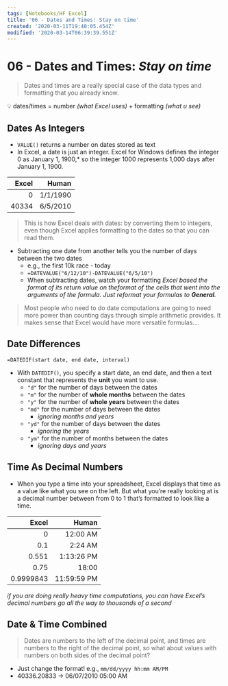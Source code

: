 ```yaml
---
tags: [Notebooks/HF Excel]
title: '06 - Dates and Times: Stay on time'
created: '2020-03-11T19:40:05.454Z'
modified: '2020-03-14T06:39:39.551Z'
---
```


# 06 - Dates and Times: *Stay on time*

> Dates and times are a really special case of the data types and formatting that you already know.

:bulb: dates/times = number *(what Excel uses)* + formatting *(what u see)*

## Dates As Integers
- `VALUE()` returns a number on dates stored as text
- In Excel, a date is just an integer. Excel for Windows defines the integer 0 as January 1, 1900,* so the integer 1000 represents 1,000 days after January 1, 1900.

| Excel | Human    |
| ----: | -------: |
| 0     | 1/1/1990 |
| 40334 | 6/5/2010 |
  > This is how Excel deals with dates: by converting them to integers, even though Excel applies formatting to the dates so that you can read them.

- Subtracting one date from another tells you the number of days between the two dates
  - e.g., the first 10k race - today
  - `=DATEVALUE("6/12/10")-DATEVALUE("6/5/10")`
  - When subtracting dates, watch your formatting
    *Excel based the format of its return value on theformat of the cells that went into the arguments of the formula. Just reformat your formulas to **General**.*

> Most people who need to do date computations are going to need more power than counting days through simple arithmetic provides. It makes sense that Excel would have more versatile formulas....

## Date Differences
`=DATEDIF(start date, end date, interval)`
- With `DATEDIF()`, you specify a start date, an end date, and then a text constant that represents the **unit** you want to use.
  - `"d"` for the number of days between the dates
  - `"m"` for the number of **whole months** between the dates
  - `"y"` for the number of **whole years** between the dates
  - `"md"` for the number of days between the dates
    - *ignoring months and years*
  - `"yd"` for the number of days between the dates
    - *ignoring the years*
  - `"ym"` for the number of months between the dates
    - *ignoring days and years*

## Time As Decimal Numbers
- When you type a time into your spreadsheet, Excel displays that time as a value like what you see on the left. But what you’re really looking at is a decimal number between from 0 to 1 that’s formatted to look like a time.

| Excel     | Human       |
| ----:     | ----:       |
| 0         | 12:00 AM    |
| 0.1       | 2:24 AM     |
| 0.551     | 1:13:26 PM  |
| 0.75      | 18:00       |
| 0.9999843 | 11:59:59 PM |
*if you are doing really heavy time computations, you can have Excel’s decimal numbers go all the way to thousands of a second*

## Date & Time Combined
> Dates are numbers to the left of the decimal point, and times are numbers to the right of the decimal point, so what about values with numbers on both sides of the decimal point?
- Just change the format! e.g., `mm/dd/yyyy hh:mm AM/PM`
- 40336.20833 -> 06/07/2010 05:00 AM
